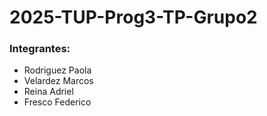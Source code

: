 # 2025-TUP-Prog3-TP-Grupo2
### Integrantes:
- Rodriguez	Paola
- Velardez	Marcos
- Reina	Adriel
- Fresco	Federico 
